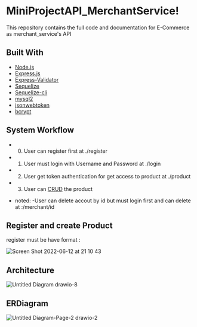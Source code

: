 # MiniProjectAPI_MerchantService!

This repository contains the full code and documentation for E-Commerce as merchant_service's API

## Built With
* [Node.js](https://nodejs.org/en/)
* [Express.js](https://expressjs.com)
* [Express-Validator](https://www.npmjs.com/package/express-validator)
* [Sequelize](https://sequelize.org)
* [Sequelize-cli](https://www.npmjs.com/package/sequelize-cli)
* [mysql2](https://www.npmjs.com/package/mysql2)
* [jsonwebtoken](https://jwt.io)
* [bcrypt](https://www.npmjs.com/package/bcrypt)

## System Workflow

* 0. User can register first at ./register
* 1. User must login with Username and Password at ./login
* 2. User get token authentication for get access to product at ./product
* 3. User can [CRUD](https://www.sumologic.com/glossary/crud/) the product

* noted: -User can delete accout by id but must login first and can delete at :/merchant/id 

## Register and create Product
register must be have format :

![Screen Shot 2022-06-12 at 21 10 43](https://user-images.githubusercontent.com/103507967/173234861-d9e2a428-0d61-48a2-9c88-c31873884f5b.png)

## Architecture
![Untitled Diagram drawio-8](https://user-images.githubusercontent.com/103507967/173234368-8e833bbf-8234-43eb-a383-dfb943316a7b.png)



## ERDiagram
![Untitled Diagram-Page-2 drawio-2](https://user-images.githubusercontent.com/103507967/173234725-5bce6332-c095-49da-8de6-27dac7c7abf5.png)
